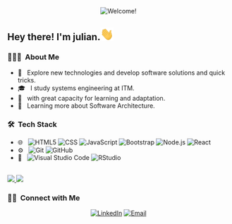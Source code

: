 
<div align="center" width="50">

<img src="https://i.imgur.com/dTYwdG1.gif" alt="Welcome!" width="300"/>

</div>
<h2> Hey there! I'm julian.<img src="https://github.com/ABSphreak/ABSphreak/blob/master/gifs/Hi.gif" width="30px"></h2>

<h3> 👨🏻‍💻 &nbsp;About Me </h3>

- 🤔 &nbsp; Explore new technologies and develop software solutions and quick tricks.
- 🎓 &nbsp; I study systems engineering at ITM.
- 💼 &nbsp; with great capacity for learning and adaptation.
- 🌱 &nbsp; Learning more about Software Architecture.

<h3> 🛠 &nbsp;Tech Stack</h3>

- 🌐 &nbsp;
  ![HTML5](https://img.shields.io/badge/-HTML5-333333?style=flat&logo=HTML5)
  ![CSS](https://img.shields.io/badge/-CSS-333333?style=flat&logo=CSS3&logoColor=1572B6)
  ![JavaScript](https://img.shields.io/badge/-JavaScript-333333?style=flat&logo=javascript)
  ![Bootstrap](https://img.shields.io/badge/-Bootstrap-333333?style=flat&logo=bootstrap&logoColor=563D7C)
  ![Node.js](https://img.shields.io/badge/-Node.js-333333?style=flat&logo=node.js)
  ![React](https://img.shields.io/badge/-React-333333?style=flat&logo=react)
- ⚙️ &nbsp;
  ![Git](https://img.shields.io/badge/-Git-333333?style=flat&logo=git)
  ![GitHub](https://img.shields.io/badge/-GitHub-333333?style=flat&logo=github)
- 🔧 &nbsp;
  ![Visual Studio Code](https://img.shields.io/badge/-Visual%20Studio%20Code-333333?style=flat&logo=visual-studio-code&logoColor=007ACC)
  ![RStudio](https://img.shields.io/badge/-RStudio-333333?style=flat&logo=rstudio)


<br/>

<a href="https://github.com/AVS1508">
  <img height="180em" src="https://github-readme-stats.vercel.app/api?username=AVS1508&theme=buefy&show_icons=true" />
  <img height="180em" src="https://github-readme-stats.vercel.app/api/top-langs/?username=AVS1508&theme=buefy&layout=compact" />
</a>

<br/>

<h3> 🤝🏻 &nbsp;Connect with Me </h3>

<p align="center">
</a>
<a href="https://www.linkedin.com/in/julian-david-gallo-84437a208/"><img width="37px" alt="LinkedIn" src="https://i.pinimg.com/originals/de/b4/6f/deb46f02a59e3b3a2aa58fac16290d63.gif"></a>
<a width="70px" href="julian.gallo.v@gmail.com"><img alt="Email" src="https://img.shields.io/badge/Email-julian.gallo.v@gmail.com-blue?style=flat-square&logo=gmail"></a>
</p>
